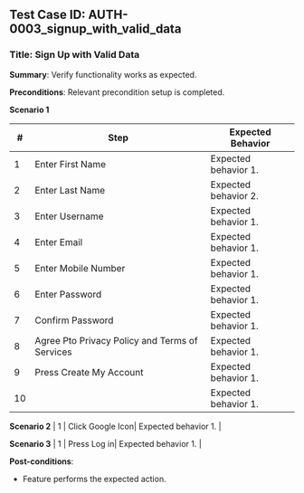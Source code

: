 ## Test Case ID: AUTH-0003_signup_with_valid_data
### Title: Sign Up with Valid Data
**Summary**: Verify functionality works as expected.

**Preconditions**: Relevant precondition setup is completed.

**Scenario 1**

| # | Step | Expected Behavior |
|---|------|--------------------|
| 1 | Enter First Name | Expected behavior 1. |
| 2 | Enter Last Name | Expected behavior 2. |
| 3 | Enter Username| Expected behavior 1. |
| 4 | Enter Email| Expected behavior 1. |
| 5 | Enter Mobile Number| Expected behavior 1. |
| 6 | Enter Password | Expected behavior 1. |
| 7 | Confirm Password| Expected behavior 1. |
| 8 | Agree Pto Privacy Policy and Terms of Services | Expected behavior 1. |
| 9 | Press Create My Account| Expected behavior 1. |
| 10 |  | Expected behavior 1. |

**Scenario 2**
| 1 |  Click Google Icon| Expected behavior 1. |

**Scenario 3**
| 1 | Press Log in| Expected behavior 1. |

**Post-conditions**:
- Feature performs the expected action.
